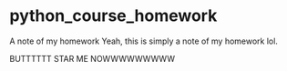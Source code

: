 # python_course_homework
A note of my homework
Yeah, this is simply a note of my homework lol.

BUTTTTTT
STAR ME NOWWWWWWWWW
